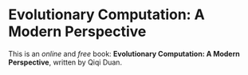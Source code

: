 # Evolutionary Computation: A Modern Perspective

This is an *online* and *free* book: **Evolutionary Computation: A Modern Perspective**, written by Qiqi Duan.
